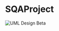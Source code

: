 # SQAProject
![UML Design Beta](https://github.com/Colin-Orian/SQAProject/blob/master/SQA_Design.jpeg)
